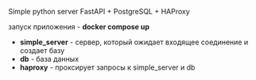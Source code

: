 Simple python server FastAPI + PostgreSQL + HAProxy  

запуск приложения - **docker compose up**  

+ **simple_server** - сервер, который ожидает входящее соединение и создает базу
+ **db** - база данных
+ **haproxy** - проксирует запросы к simple_server и db
 
